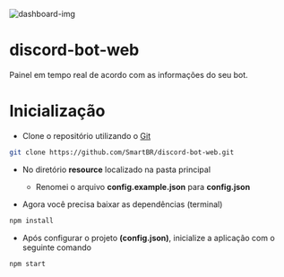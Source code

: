 ![dashboard-img](https://media.discordapp.net/attachments/788415546315767829/794324670974263306/tSEydJkCAAAECBAgQIECAAAECBAgQIEBg9AXf1As5hnUadwKAAAAAElFTkSuQmCC.png?width=891&height=433)

# discord-bot-web
Painel em tempo real de acordo com as informações do seu bot.

# Inicialização
- Clone o repositório utilizando o [Git](https://git-scm.com/downloads)
```bash
git clone https://github.com/SmartBR/discord-bot-web.git
```

- No diretório **resource** localizado na pasta principal
  - Renomei o arquivo **config.example.json** para **config.json**
 
- Agora você precisa baixar as dependências (terminal)
```bash
npm install
```

- Após configurar o projeto **(config.json)**, inicialize a aplicação com o seguinte comando
```bash
npm start
```
